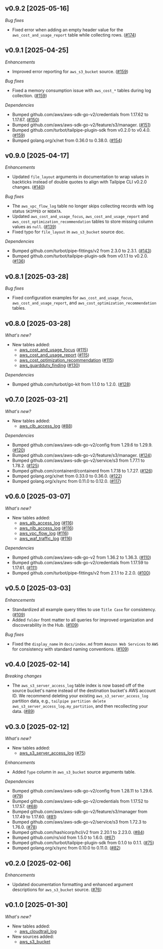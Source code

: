 ## v0.9.2 [2025-05-16]

_Bug fixes_

- Fixed error when adding an empty header value for the `aws_cost_and_usage_report` table while collecting rows. ([#174](https://github.com/turbot/tailpipe-plugin-aws/pull/174))

## v0.9.1 [2025-04-25]

_Enhancements_

- Improved error reporting for `aws_s3_bucket` source. ([#159](https://github.com/turbot/tailpipe-plugin-aws/pull/159))

_Bug fixes_

- Fixed a memory consumption issue with `aws_cost_*` tables during log collection. ([#159](https://github.com/turbot/tailpipe-plugin-aws/pull/159))

_Dependencies_

- Bumped github.com/aws/aws-sdk-go-v2/credentials from 1.17.62 to 1.17.67. ([#150](https://github.com/turbot/tailpipe-plugin-aws/pull/150))
- Bumped github.com/aws/aws-sdk-go-v2/feature/s3/manager. ([#151](https://github.com/turbot/tailpipe-plugin-aws/pull/151))
- Bumped github.com/turbot/tailpipe-plugin-sdk from v0.2.0 to v0.4.0. ([#159](https://github.com/turbot/tailpipe-plugin-aws/pull/159))
- Bumped golang.org/x/net from 0.36.0 to 0.38.0. ([#154](https://github.com/turbot/tailpipe-plugin-aws/pull/154))

## v0.9.0 [2025-04-17]

_Enhancements_

- Updated `file_layout` arguments in documentation to wrap values in backticks instead of double quotes to align with Tailpipe CLI v0.2.0 changes. ([#140](https://github.com/turbot/tailpipe-plugin-aws/pull/140))

_Bug fixes_

- The `aws_vpc_flow_log` table no longer skips collecting records with log status `SKIPPED` or `NODATA`.
- Updated `aws_cost_and_usage_focus`, `aws_cost_and_usage_report` and `aws_cost_optimization_recommendation` tables to store missing column values as `null`. ([#139](https://github.com/turbot/tailpipe-plugin-aws/pull/139))
- Fixed typo for `file_layout` in `aws_s3_bucket` source doc.

_Dependencies_

- Bumped github.com/turbot/pipe-fittings/v2 from 2.3.0 to 2.3.1. ([#143](https://github.com/turbot/tailpipe-plugin-aws/pull/143))
- Bumped github.com/turbot/tailpipe-plugin-sdk from v0.1.1 to v0.2.0. ([#136](https://github.com/turbot/tailpipe-plugin-aws/pull/136))

## v0.8.1 [2025-03-28]

_Bug fixes_

- Fixed configuration examples for `aws_cost_and_usage_focus`, `aws_cost_and_usage_report`, and `aws_cost_optimization_recommendation` tables.

## v0.8.0 [2025-03-28]

_What's new?_

- New tables added:
  - [aws_cost_and_usage_focus](https://hub.tailpipe.io/plugins/turbot/aws/tables/aws_cost_and_usage_focus) ([#115](https://github.com/turbot/tailpipe-plugin-aws/pull/115))
  - [aws_cost_and_usage_report](https://hub.tailpipe.io/plugins/turbot/aws/tables/aws_cost_and_usage_report) ([#115](https://github.com/turbot/tailpipe-plugin-aws/pull/115))
  - [aws_cost_optimization_recommendation](https://hub.tailpipe.io/plugins/turbot/aws/tables/aws_cost_optimization_recommendation) ([#115](https://github.com/turbot/tailpipe-plugin-aws/pull/115))
  - [aws_guardduty_finding](https://hub.tailpipe.io/plugins/turbot/aws/tables/aws_guardduty_finding) ([#130](https://github.com/turbot/tailpipe-plugin-aws/pull/130))

_Dependencies_

- Bumped github.com/turbot/go-kit from 1.1.0 to 1.2.0. ([#128](https://github.com/turbot/tailpipe-plugin-aws/pull/128))

## v0.7.0 [2025-03-21]

_What's new?_

- New tables added:
  - [aws_clb_access_log](https://hub.tailpipe.io/plugins/turbot/aws/tables/aws_clb_access_log) ([#88](https://github.com/turbot/tailpipe-plugin-aws/pull/88))

_Dependencies_

- Bumped github.com/aws/aws-sdk-go-v2/config from 1.29.6 to 1.29.9. ([#120](https://github.com/turbot/tailpipe-plugin-aws/pull/120))
- Bumped github.com/aws/aws-sdk-go-v2/feature/s3/manager. ([#124](https://github.com/turbot/tailpipe-plugin-aws/pull/124))
- Bumped github.com/aws/aws-sdk-go-v2/service/s3 from 1.77.1 to 1.78.2. ([#125](https://github.com/turbot/tailpipe-plugin-aws/pull/125))
- Bumped github.com/containerd/containerd from 1.7.18 to 1.7.27. ([#126](https://github.com/turbot/tailpipe-plugin-aws/pull/126))
- Bumped golang.org/x/net from 0.33.0 to 0.36.0. ([#122](https://github.com/turbot/tailpipe-plugin-aws/pull/122))
- Bumped golang.org/x/sync from 0.11.0 to 0.12.0. ([#117](https://github.com/turbot/tailpipe-plugin-aws/pull/117))

## v0.6.0 [2025-03-07]

_What's new?_

- New tables added:
  - [aws_alb_access_log](https://hub.tailpipe.io/plugins/turbot/aws/tables/aws_alb_access_log) ([#116](https://github.com/turbot/tailpipe-plugin-aws/pull/116))
  - [aws_nlb_access_log](https://hub.tailpipe.io/plugins/turbot/aws/tables/aws_nlb_access_log) ([#116](https://github.com/turbot/tailpipe-plugin-aws/pull/116))
  - [aws_vpc_flow_log](https://hub.tailpipe.io/plugins/turbot/aws/tables/aws_vpc_flow_log) ([#116](https://github.com/turbot/tailpipe-plugin-aws/pull/116))
  - [aws_waf_traffic_log](https://hub.tailpipe.io/plugins/turbot/aws/tables/aws_waf_traffic_log) ([#116](https://github.com/turbot/tailpipe-plugin-aws/pull/116))

_Dependencies_

- Bumped github.com/aws/aws-sdk-go-v2 from 1.36.2 to 1.36.3. ([#110](https://github.com/turbot/tailpipe-plugin-aws/pull/110))
- Bumped github.com/aws/aws-sdk-go-v2/credentials from 1.17.59 to 1.17.61. ([#111](https://github.com/turbot/tailpipe-plugin-aws/pull/111))
- Bumped github.com/turbot/pipe-fittings/v2 from 2.1.1 to 2.2.0. ([#100](https://github.com/turbot/tailpipe-plugin-aws/pull/100))

## v0.5.0 [2025-03-03]

_Enhancements_

- Standardized all example query titles to use `Title Case` for consistency. ([#109](https://github.com/turbot/tailpipe-plugin-aws/pull/109))
- Added `folder` front matter to all queries for improved organization and discoverability in the Hub. ([#109](https://github.com/turbot/tailpipe-plugin-aws/pull/109))

_Bug fixes_

- Fixed the `display_name` in `docs/index.md` from `Amazon Web Services` to `AWS` for consistency with standard naming conventions. ([#109](https://github.com/turbot/tailpipe-plugin-aws/pull/109))

## v0.4.0 [2025-02-14]

_Breaking changes_

- The `aws_s3_server_access_log` table index is now based off of the source bucket's name instead of the destination bucket's AWS account ID. We recommend deleting your existing `aws_s3_server_access_log` partition data, e.g., `tailpipe partition delete aws_s3_server_access_log.my_partition`, and then recollecting your data. ([#89](https://github.com/turbot/tailpipe-plugin-aws/pull/89))

## v0.3.0 [2025-02-12]

_What's new?_

- New tables added:
  - [aws_s3_server_access_log](https://hub.tailpipe.io/plugins/turbot/aws/tables/aws_s3_server_access_log) ([#75](https://github.com/turbot/tailpipe-plugin-aws/pull/75))

_Enhancements_

- Added `Type` column in `aws_s3_bucket` source arguments table.

_Dependencies_

- Bumped github.com/aws/aws-sdk-go-v2/config from 1.28.11 to 1.29.6. ([#79](https://github.com/turbot/tailpipe-plugin-aws/pull/79))
- Bumped github.com/aws/aws-sdk-go-v2/credentials from 1.17.52 to 1.17.57. ([#68](https://github.com/turbot/tailpipe-plugin-aws/pull/68))
- Bumped github.com/aws/aws-sdk-go-v2/feature/s3/manager from 1.17.49 to 1.17.60. ([#81](https://github.com/turbot/tailpipe-plugin-aws/pull/81))
- Bumped github.com/aws/aws-sdk-go-v2/service/s3 from 1.72.3 to 1.76.0. ([#78](https://github.com/turbot/tailpipe-plugin-aws/pull/78))
- Bumped github.com/hashicorp/hcl/v2 from 2.20.1 to 2.23.0. ([#84](https://github.com/turbot/tailpipe-plugin-aws/pull/84))
- Bumped github.com/rs/xid from 1.5.0 to 1.6.0. ([#67](https://github.com/turbot/tailpipe-plugin-aws/pull/67))
- Bumped github.com/turbot/tailpipe-plugin-sdk from 0.1.0 to 0.1.1. ([#75](https://github.com/turbot/tailpipe-plugin-aws/pull/75))
- Bumped golang.org/x/sync from 0.10.0 to 0.11.0. ([#82](https://github.com/turbot/tailpipe-plugin-aws/pull/82))

## v0.2.0 [2025-02-06]

_Enhancements_

- Updated documentation formatting and enhanced argument descriptions for `aws_s3_bucket` source. ([#76](https://github.com/turbot/tailpipe-plugin-aws/pull/76))

## v0.1.0 [2025-01-30]

_What's new?_

- New tables added:
  - [aws_cloudtrail_log](https://hub.tailpipe.io/plugins/turbot/aws/tables/aws_cloudtrail_log)
- New sources added:
  - [aws_s3_bucket](https://hub.tailpipe.io/plugins/turbot/aws/sources/aws_s3_bucket)
